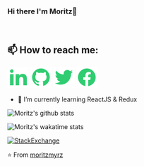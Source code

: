 
### Hi there I'm Moritz👋
<br>

## 📫 How to reach me: 
[![Linkedin](./linkedin-fill.svg)](https://www.linkedin.com/in/myrseth) [![GitHub](./github-fill.svg)](https://github.com/moritzmyrz) [![Twitter](./twitter-fill.svg)](https://twitter.com/moritzmyrz) [![Facebook](./facebook-circle-fill.svg)](https://www.facebook.com/moritzmyrz/)

- 🌱 I’m currently learning ReactJS & Redux


![Moritz's github stats](https://github-readme-stats.vercel.app/api?username=moritzmyrz&show_icons=true&theme=dracula)


![Moritz's wakatime stats](https://github-readme-stats.vercel.app/api/wakatime?username=moritzmyrz&theme=dracula)

[![StackExchange](https://stackoverflow.com/users/flair/11685201.png?theme=clean)](https://stackoverflow.com/users/11685201/moritz-myrseth?tab=profile)


⭐️ From [moritzmyrz](https://github.com/moritzmyrz)
